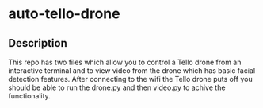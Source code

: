 # auto-tello-drone

## Description
This repo has two files which allow you to control a Tello drone from an interactive terminal and to view video from the drone which has basic facial detection features. After connecting to the wifi the Tello drone puts off you should be able to run the drone.py and then video.py to achive the functionality.
